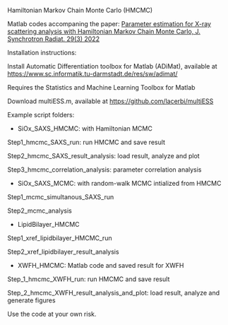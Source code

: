 Hamiltonian Markov Chain Monte Carlo (HMCMC)

Matlab codes accompaning the paper: [Parameter estimation for X-ray scattering analysis with Hamiltonian Markov Chain Monte Carlo, J. Synchrotron Radiat. 29(3) 2022](https://doi.org/10.1107/S1600577522003034)

Installation instructions:

Install Automatic Differentiation toolbox for Matlab (ADiMat), available at https://www.sc.informatik.tu-darmstadt.de/res/sw/adimat/

Requires the Statistics and Machine Learning Toolbox for Matlab

Download multiESS.m, available at https://github.com/lacerbi/multiESS


Example script folders:

* SiOx_SAXS_HMCMC: with Hamiltonian MCMC

Step1_hmcmc_SAXS_run: run HMCMC and save result

Step2_hmcmc_SAXS_result_analysis: load result, analyze and plot

Step3_hmcmc_correlation_analysis: parameter correlation analysis

* SiOx_SAXS_MCMC: with random-walk MCMC intialized from HMCMC

Step1_mcmc_simultanous_SAXS_run

Step2_mcmc_analysis

* LipidBilayer_HMCMC

Step1_xref_lipidbilayer_HMCMC_run

Step2_xref_lipidbilayer_result_analysis

* XWFH_HMCMC: Matlab code and saved result for XWFH

Step_1_hmcmc_XWFH_run: run HMCMC and save result

Step_2_hmcmc_XWFH_result_analysis_and_plot: load result, analyze and generate figures


Use the code at your own risk.
